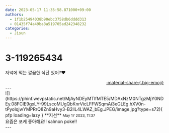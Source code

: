 ```yaml
---
date: 2023-05-17 11:35:58.871000+09:00
authors:
  - 1f1b25494038b90ebc3758db6dddd313
  - 01435f74a49ba8a519705ad242348232
categories:
  - Jisun
---
```


# 3-119265434

<div class="post-container" markdown="1">
<div class="content-container md-sidebar__scrollwrap" markdown="1">

저녁에 먹는 깔끔한 식단 있어?❤️

</div>
</div>

<div style="text-align: right;" markdown="1">
<a href="https://weverse.io/fromis9/fanpost/3-119265434" style="text-align: right;">:material-share:{.big-emoji}</a>
</div>
---

<div class="comments-container md-sidebar__scrollwrap" markdown="1">
<div class="comment" markdown="1">
<div class='id-container' markdown="1">
![](https://phinf.wevpstatic.net/MjAyNDEyMTlfMTE5/MDAxNzM0NTgzMjY0NDEy.08FClE9gxLY-99LscoMUgQbKnrVicLFFWSqmAi3eGLEg.hXV0n-tPyoIqjwYMPRrQ8Zn9aHvy3-B2llL4LWAZ_bEg.JPEG/image.jpg?type=s72){ pfp loading=lazy }
**<span class="artist">지선</span>** <small>May 17 2023, 11:37</small><br>
</div>
<div class='comment-body' markdown="1">
요즘은 포케 좋아해요!! salmon poke!!
</div>
</div>
</div>
---
